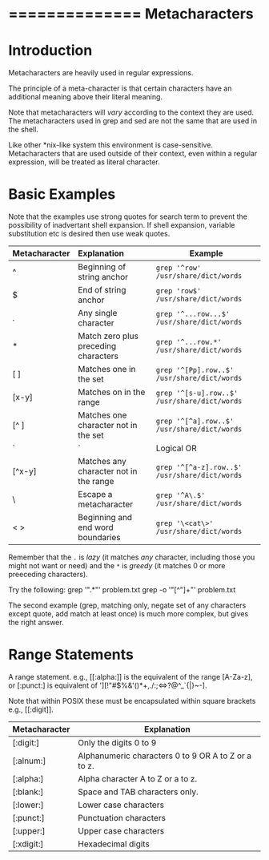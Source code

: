 ==============
Metacharacters
==============

Introduction
============

Metacharacters are heavily used in regular expressions.

The principle of a meta-character is that certain characters have an additional meaning above their literal meaning.

Note that metacharacters will *vary* according to the context they are used. The metacharacters used in grep and sed are not the same that are used in the shell.

Like other *nix-like system this environment is case-sensitive. Metacharacters that are used outside of their context, even within a regular expression, will be treated as literal character.

Basic Examples
=============

Note that the examples use strong quotes for search term to prevent the possibility of inadvertant shell expansion. If shell expansion, variable substitution etc is desired then use weak quotes.

| Metacharacter | Explanation         			| Example                                       |
|:--------------|:--------------------------------------|-----------------------------------------------|
| ^             | Beginning of string anchor   		| `grep '^row' /usr/share/dict/words`       	|
| $             | End of string anchor         		| `grep 'row$' /usr/share/dict/words`       	|
| .             | Any single character       		| `grep '^...row...$' /usr/share/dict/words`	|
| *             | Match zero plus preceding characters 	| `grep '^...row.*' /usr/share/dict/words`  	|
| [ ]           | Matches one in the set                | `grep '^[Pp].row..$' /usr/share/dict/words`  	|
| [x-y]         | Matches on in the range               | `grep '^[s-u].row..$' /usr/share/dict/words` 	|
| [^ ]          | Matches one character not in the set  | `grep '^[^a].row..$' /usr/share/dict/words` 	|
| `|`     	| Logical OR   				| `grep '^[^a|P].row..$' /usr/share/dict/words` |
| [^x-y]        | Matches any character not in the range| `grep '^[^a-z].row..$' /usr/share/dict/words` |
| \             | Escape a metacharacter 		| `grep '^A\.$' /usr/share/dict/words`		|
| \<  \>	| Beginning and end word boundaries	| `grep '\<cat\>' /usr/share/dict/words`	| 


Remember that the `.` is _lazy_ (it matches _any_ character, including those you might not want or need) and the `*` is _greedy_ (it matches 0 or more preeceding characters).

Try the following:
grep '".*"' problem.txt
grep -o '"[^"]\+"' problem.txt

The second example (grep, matching only, negate set of any characters except quote, add match at least once) is much more complex, but gives the right answer.


Range Statements
================

A range statement. e.g., [[:alpha:]] is the equivalent of the range [A-Za-z], or [:punct:] is equivalent of '][!"#$%&'()*+,./:;<=>?@\^_`{|}~-].

Note that within POSIX these must be encapsulated within square brackets e.g., [[:digit]].

| Metacharacter	| Explanation                                           |
|---------------|-------------------------------------------------------|
| [:digit:]	| Only the digits 0 to 9                                |
| [:alnum:]	| Alphanumeric characters 0 to 9 OR A to Z or a to z.	| 
| [:alpha:]	| Alpha character A to Z or a to z.                 	|
| [:blank:]	| Space and TAB characters only.                        |
| [:lower:]	| Lower case characters					|
| [:punct:]	| Punctuation characters				|
| [:upper:]	| Upper case characters					|
| [:xdigit:]	| Hexadecimal digits					|
